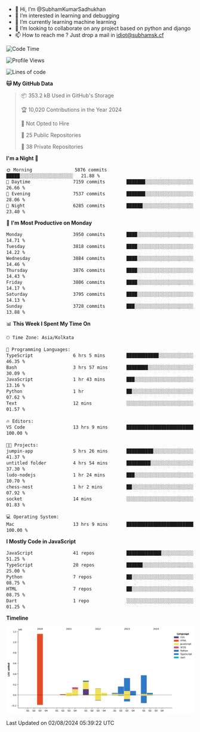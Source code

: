 - 👋 Hi, I’m @SubhamKumarSadhukhan
- 👀 I’m interested in learning and debugging
- 🌱 I’m currently learning machine learning
- 💞️ I’m looking to collaborate on any project based on python and django
- 📫 How to reach me ?
      Just drop a mail in idiot@subhamsk.cf

<!---
SubhamKumarSadhukhan/SubhamKumarSadhukhan is a ✨ special ✨ repository because its `README.md` (this file) appears on your GitHub profile.
You can click the Preview link to take a look at your changes.
--->


<!--START_SECTION:waka-->
![Code Time](http://img.shields.io/badge/Code%20Time-2%2C363%20hrs%2057%20mins-blue)

![Profile Views](http://img.shields.io/badge/Profile%20Views-1-blue)

![Lines of code](https://img.shields.io/badge/From%20Hello%20World%20I%27ve%20Written-2.8%20million%20lines%20of%20code-blue)

**🐱 My GitHub Data** 

> 📦 353.2 kB Used in GitHub's Storage 
 > 
> 🏆 10,020 Contributions in the Year 2024
 > 
> 🚫 Not Opted to Hire
 > 
> 📜 25 Public Repositories 
 > 
> 🔑 38 Private Repositories 
 > 
**I'm a Night 🦉** 

```text
🌞 Morning                5876 commits        █████░░░░░░░░░░░░░░░░░░░░   21.88 % 
🌆 Daytime                7159 commits        ███████░░░░░░░░░░░░░░░░░░   26.66 % 
🌃 Evening                7537 commits        ███████░░░░░░░░░░░░░░░░░░   28.06 % 
🌙 Night                  6285 commits        ██████░░░░░░░░░░░░░░░░░░░   23.40 % 
```
📅 **I'm Most Productive on Monday** 

```text
Monday                   3950 commits        ████░░░░░░░░░░░░░░░░░░░░░   14.71 % 
Tuesday                  3818 commits        ████░░░░░░░░░░░░░░░░░░░░░   14.22 % 
Wednesday                3884 commits        ████░░░░░░░░░░░░░░░░░░░░░   14.46 % 
Thursday                 3876 commits        ████░░░░░░░░░░░░░░░░░░░░░   14.43 % 
Friday                   3806 commits        ████░░░░░░░░░░░░░░░░░░░░░   14.17 % 
Saturday                 3795 commits        ████░░░░░░░░░░░░░░░░░░░░░   14.13 % 
Sunday                   3728 commits        ███░░░░░░░░░░░░░░░░░░░░░░   13.88 % 
```


📊 **This Week I Spent My Time On** 

```text
🕑︎ Time Zone: Asia/Kolkata

💬 Programming Languages: 
TypeScript               6 hrs 5 mins        ████████████░░░░░░░░░░░░░   46.35 % 
Bash                     3 hrs 57 mins       ████████░░░░░░░░░░░░░░░░░   30.09 % 
JavaScript               1 hr 43 mins        ███░░░░░░░░░░░░░░░░░░░░░░   13.16 % 
Python                   1 hr                ██░░░░░░░░░░░░░░░░░░░░░░░   07.62 % 
Text                     12 mins             ░░░░░░░░░░░░░░░░░░░░░░░░░   01.57 % 

🔥 Editors: 
VS Code                  13 hrs 9 mins       █████████████████████████   100.00 % 

🐱‍💻 Projects: 
jumpin-app               5 hrs 26 mins       ██████████░░░░░░░░░░░░░░░   41.37 % 
untitled folder          4 hrs 54 mins       █████████░░░░░░░░░░░░░░░░   37.30 % 
ludo-nodejs              1 hr 24 mins        ███░░░░░░░░░░░░░░░░░░░░░░   10.70 % 
chess-nest               1 hr 2 mins         ██░░░░░░░░░░░░░░░░░░░░░░░   07.92 % 
socket                   14 mins             ░░░░░░░░░░░░░░░░░░░░░░░░░   01.83 % 

💻 Operating System: 
Mac                      13 hrs 9 mins       █████████████████████████   100.00 % 
```

**I Mostly Code in JavaScript** 

```text
JavaScript               41 repos            █████████████░░░░░░░░░░░░   51.25 % 
TypeScript               20 repos            ██████░░░░░░░░░░░░░░░░░░░   25.00 % 
Python                   7 repos             ██░░░░░░░░░░░░░░░░░░░░░░░   08.75 % 
HTML                     7 repos             ██░░░░░░░░░░░░░░░░░░░░░░░   08.75 % 
Dart                     1 repo              ░░░░░░░░░░░░░░░░░░░░░░░░░   01.25 % 
```



**Timeline**

![Lines of Code chart](https://raw.githubusercontent.com/SubhamKumarSadhukhan/SubhamKumarSadhukhan/main/assets/bar_graph.png)


 Last Updated on 02/08/2024 05:39:22 UTC
<!--END_SECTION:waka-->
